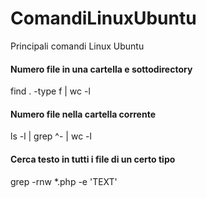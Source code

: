 # ComandiLinuxUbuntu
Principali comandi Linux Ubuntu

#### Numero file in una cartella e sottodirectory
find . -type f | wc -l  

#### Numero file nella cartella corrente
ls -l | grep ^- | wc -l

#### Cerca testo in tutti i file di un certo tipo
grep -rnw *.php -e 'TEXT'
